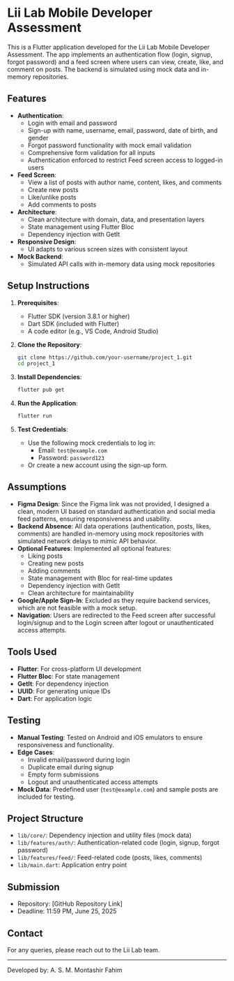 # Lii Lab Mobile Developer Assessment

This is a Flutter application developed for the Lii Lab Mobile Developer Assessment. The app implements an authentication flow (login, signup, forgot password) and a feed screen where users can view, create, like, and comment on posts. The backend is simulated using mock data and in-memory repositories.

## Features
- **Authentication**:
  - Login with email and password
  - Sign-up with name, username, email, password, date of birth, and gender
  - Forgot password functionality with mock email validation
  - Comprehensive form validation for all inputs
  - Authentication enforced to restrict Feed screen access to logged-in users
- **Feed Screen**:
  - View a list of posts with author name, content, likes, and comments
  - Create new posts
  - Like/unlike posts
  - Add comments to posts
- **Architecture**:
  - Clean architecture with domain, data, and presentation layers
  - State management using Flutter Bloc
  - Dependency injection with GetIt
- **Responsive Design**:
  - UI adapts to various screen sizes with consistent layout
- **Mock Backend**:
  - Simulated API calls with in-memory data using mock repositories

## Setup Instructions
1. **Prerequisites**:
   - Flutter SDK (version 3.8.1 or higher)
   - Dart SDK (included with Flutter)
   - A code editor (e.g., VS Code, Android Studio)

2. **Clone the Repository**:
   ```bash
   git clone https://github.com/your-username/project_1.git
   cd project_1
   ```

3. **Install Dependencies**:
   ```bash
   flutter pub get
   ```

4. **Run the Application**:
   ```bash
   flutter run
   ```

5. **Test Credentials**:
   - Use the following mock credentials to log in:
     - Email: `test@example.com`
     - Password: `password123`
   - Or create a new account using the sign-up form.

## Assumptions
- **Figma Design**: Since the Figma link was not provided, I designed a clean, modern UI based on standard authentication and social media feed patterns, ensuring responsiveness and usability.
- **Backend Absence**: All data operations (authentication, posts, likes, comments) are handled in-memory using mock repositories with simulated network delays to mimic API behavior.
- **Optional Features**: Implemented all optional features:
  - Liking posts
  - Creating new posts
  - Adding comments
  - State management with Bloc for real-time updates
  - Dependency injection with GetIt
  - Clean architecture for maintainability
- **Google/Apple Sign-In**: Excluded as they require backend services, which are not feasible with a mock setup.
- **Navigation**: Users are redirected to the Feed screen after successful login/signup and to the Login screen after logout or unauthenticated access attempts.

## Tools Used
- **Flutter**: For cross-platform UI development
- **Flutter Bloc**: For state management
- **GetIt**: For dependency injection
- **UUID**: For generating unique IDs
- **Dart**: For application logic

## Testing
- **Manual Testing**: Tested on Android and iOS emulators to ensure responsiveness and functionality.
- **Edge Cases**:
  - Invalid email/password during login
  - Duplicate email during signup
  - Empty form submissions
  - Logout and unauthenticated access attempts
- **Mock Data**: Predefined user (`test@example.com`) and sample posts are included for testing.

## Project Structure
- `lib/core/`: Dependency injection and utility files (mock data)
- `lib/features/auth/`: Authentication-related code (login, signup, forgot password)
- `lib/features/feed/`: Feed-related code (posts, likes, comments)
- `lib/main.dart`: Application entry point

## Submission
- Repository: [GitHub Repository Link]
- Deadline: 11:59 PM, June 25, 2025

## Contact
For any queries, please reach out to the Lii Lab team.

---
Developed by: A. S. M. Montashir Fahim
